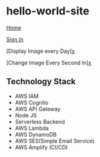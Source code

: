 # hello-world-site

[Home](https://main.d3j1ztgpodbxri.amplifyapp.com)

[Sign In](https://main.d3j1ztgpodbxri.amplifyapp.com/signin.html)

[Display Image every Day][x](file:///Users/payal/Desktop/AWS/hello-world-site/changeImagesEveryDay.html)


[Change Image Every Second In][x](file:///Users/payal/Desktop/AWS/hello-world-site/changeImagesEverSecond.html)

## Technology Stack
- AWS IAM
- AWS Cognito
- AWS API Gateway
- Node JS
- Serverless Backend
- AWS Lambda
- AWS DynamoDB
- AWS SES(Simple Email Service)
- AWS Amplify (CI/CD)


